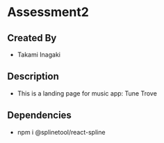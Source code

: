 
# Assessment2

## Created By
- Takami Inagaki

## Description  
- This is a landing page for music app: Tune Trove 

## Dependencies
- npm i @splinetool/react-spline
